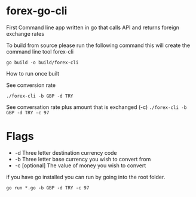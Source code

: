 # forex-go-cli
First Command line app written in go that calls API and returns foreign exchange rates

To build from source please run the following command this will create the command line tool forex-cli 

`go build -o build/forex-cli `



How to run once built

See conversion rate

`./forex-cli -b GBP -d TRY`

See conversation rate plus amount that is exchanged (-c)
`./forex-cli -b GBP -d TRY -c 97`


# Flags

* -d Three letter destination currency code
* -b Three letter base currency you wish to convert from
* -c [optional] The value of money you wish to convert

if you have go installed you can run by going into the root folder.

`go run *.go -b GBP -d TRY -c 97`
